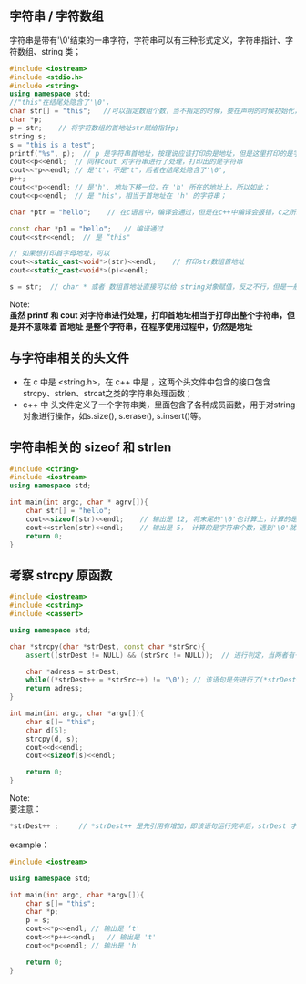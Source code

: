 ## 字符串 / 字符数组

字符串是带有'\0'结束的一串字符，字符串可以有三种形式定义，字符串指针、字符数组、string 类；
```cpp
#include <iostream>
#include <stdio.h>
#include <string>
using namespace std;
//"this"在结尾处隐含了'\0'， 
char str[] = "this";   //可以指定数组个数，当不指定的时候，要在声明的时候初始化，根据初始化元素的个数进行分配内存，否则不知道如何分配内存。
char *p;
p = str;    // 将字符数组的首地址str赋给指针p;
string s;
s = "this is a test";
printf("%s", p);  // p 是字符串首地址，按理说应该打印的是地址，但是这里打印的是字符串，这是因为 printf对字符串进行了特殊处理，给出首地址，打印的就是字符串
cout<<p<<endl;  // 同样cout 对字符串进行了处理，打印出的是字符串
cout<<*p<<endl; // 是't'，不是"t"，后者在结尾处隐含了'\0',
p++;
cout<<*p<<endl; // 是'h', 地址下移一位，在 'h' 所在的地址上，所以如此；
cout<<p<<endl;  // 是 "his"，相当于首地址在 'h' 的字符串；

char *ptr = "hello";    // 在c语言中，编译会通过，但是在c++中编译会报错，c之所以通过是历史原因，一开始是允许这样赋值的，如果当前不允许，那么历史代码将无法运行，会造成极大困难； "hello" 是常量字符串，它存储在字符常量区，字符数组存储的放在栈区，字符常量区不允许进行修改，所以当让指针指向这一区域，指针必须是是 const char * 类型；栈区的允许修改，所以字符数组可以对字符串进行修改。

const char *p1 = "hello";   // 编译通过
cout<<str<<endl;  // 是 “this"

// 如果想打印首字母地址，可以
cout<<static_cast<void*>(str)<<endl;    // 打印str数组首地址
cout<<static_cast<void*>(p)<<endl;

s = str;  // char * 或者 数组首地址直接可以给 string对象赋值，反之不行，但是一般也无需string对象转化为字符数组，因为string就是字符串对象，已经足够处理字符串相关的问题
```
Note:  
**虽然 printf 和 cout 对字符串进行处理，打印首地址相当于打印出整个字符串，但是并不意味着 首地址 是整个字符串，在程序使用过程中，仍然是地址**

## 与字符串相关的头文件

- 在 c 中是 <string.h>，在 c++ 中是 <ctring>，这两个头文件中包含的接口包含strcpy、strlen、strcat之类的字符串处理函数；  
- c++ 中<string> 头文件定义了一个字符串类，里面包含了各种成员函数，用于对string 对象进行操作，如s.size(), s.erase(), s.insert()等。

## 字符串相关的 sizeof 和 strlen

```cpp
#include <ctring>
#include <iostream>
using namespace std;

int main(int argc, char * agrv[]){
    char str[] = "hello";
    cout<<sizeof(str)<<endl;    // 输出是 12, 将末尾的'\0'也计算上，计算的是所占据内存空间的大小；
    cout<<strlen(str)<<endl;    // 输出是 5， 计算的是字符串个数，遇到'\0'就终止，并且不将 '\0' 算入字符个数内；
    return 0;
}
```

## 考察 strcpy 原函数

```cpp
#include <iostream>
#include <cstring>
#include <cassert>

using namespace std;

char *strcpy(char *strDest, const char *strSrc){
    assert((strDest != NULL) && (strSrc != NULL));  // 进行判定，当两者有一个是空指针NULL的时候，就会给出编译报错信息；

    char *adress = strDest;
    while((*strDest++ = *strSrc++) != '\0'); // 该语句是先进行了(*strDest++ = *strSrc++)运算，最后一项'\0'赋给 * strDest 后，判断非真，退出while 循环 
    return adress;
}

int main(int argc, char *argv[]){
    char s[]= "this";
    char d[5];
    strcpy(d, s);
    cout<<d<<endl;
    cout<<sizeof(s)<<endl;

    return 0;
}
```
Note:  
要注意：
```cpp
*strDest++ ;     // *strDest++ 是先引用有增加，即该语句运行完毕后，strDest 才指向下一个地址；
```
example：
```cpp
#include <iostream>

using namespace std;

int main(int argc, char *argv[]){
    char s[]= "this";
    char *p;
    p = s;
    cout<<*p<<endl; // 输出是 ‘t'
    cout<<*p++<<endl;   // 输出是 't'
    cout<<*p<<endl; // 输出是 'h'

    return 0;
}
```
